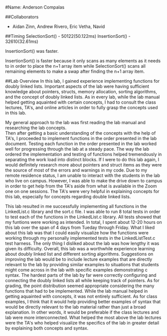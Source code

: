 #Name: Anderson Compalas

##Collaborators
- Aidan Zinn, Andrew Rivero, Eric Vetha, Navid

##Timing
SelectionSort() - 50122(50.122ms)
InsertionSort() - 32610(32.61ms)

InsertionSort() was faster.

InsertionSort() is faster because it only scans as many elements as it needs to in order to place the n+1 array item while SelectionSort() scans all remaining elements to make a swap after finding the n+1 array item.

##Lab Overview
In this lab, I gained experience implementing functions for doubly linked lists. 
Important aspects of the lab were having sufficient knowledge about pointers, structs, memory allocation, sorting algorithms, and the concept of doubly linked lists. 
As in every lab, while the lab manual helped getting aquainted with certain concepts, I had to consult the class lectures, TA's, and online articles in order to fully grasp the concepts used in this lab.

My general approach to the lab was first reading the lab manual and researching the lab concepts.  
Then after getting a basic understanding of the concepts with the help of TA's, I proceeded to implement functions in the order presented in the lab document.
Testing each function in the order presented in the lab worked well for progressing through the lab at a steady pace.
The way the lab ordered the implementation and testing of functions helped tremendously in separating the work load into distinct blocks.
If I were to do this lab again, I would definitely research more about pointers and struct items as they were the source of most of the errors and warnings in my code.
Due to my remote residence status, I am unable to interact with the students in the lab who live on campus.
However, I was able to make the drive down to campus in order to get help from the TA's aside from what is available in the Zoom one on one sessions.
The TA's were very helpful in explaining concepts for this lab, especially for concepts regarding double linked lists.

This lab resulted in me successfully implementing all functions in the LinkedList.c library and the sort.c file.
I was able to run 8 total tests in order to test each of the functions in the LinkedList.c library.
All tests showed that my funtions were working as intended.
In total, I spent about 12-20 hours on this lab over the span of 4 days from Tueday through Friday.
What I liked about this lab was that I could easily visualize how the functions were working through my personally implemented tests in the LinkedListTest.c test harness.
The only thing I disliked about the lab was how lengthy it was given its difficulty. 
Overall, this lab was a worthwhile experience learning about doubly linked list and different sorting algorithms.
Suggestions on improving the lab would be to include lecture examples that are directly relevant to the lab by providing similar examples to situations that students might come across in the lab with specific examples demonstrating c syntax.
The hardest parts of the lab by far were correctly configuring and connecting the doubly linked lists all while keeping track of pointers.
As for grading, the point distribution seemed appropriate considering the many functions that had to be implemented.
While the lab manual helped in getting aquainted with concepts, it was not entirely sufficient.
As for class examples, I think that it would help providing better examples of syntax that would be directly relevant to the lab material rather than just a broad explanation.
In other words, it would be preferable if the class lectures and lab were more interconnected.
What helped the most above the lab lectures were the TA's who helped visualize the specifics of the lab in greater detail by explaining both concepts and syntax.

